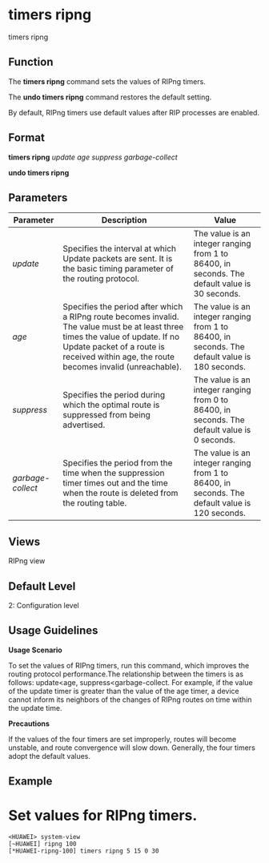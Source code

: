 timers ripng
============

timers ripng

Function
--------



The **timers ripng** command sets the values of RIPng timers.

The **undo timers ripng** command restores the default setting.



By default, RIPng timers use default values after RIP processes are enabled.


Format
------

**timers ripng** *update* *age* *suppress* *garbage-collect*

**undo timers ripng**


Parameters
----------

| Parameter | Description | Value |
| --- | --- | --- |
| *update* | Specifies the interval at which Update packets are sent. It is the basic timing parameter of the routing protocol. | The value is an integer ranging from 1 to 86400, in seconds. The default value is 30 seconds. |
| *age* | Specifies the period after which a RIPng route becomes invalid. The value must be at least three times the value of update. If no Update packet of a route is received within age, the route becomes invalid (unreachable). | The value is an integer ranging from 1 to 86400, in seconds. The default value is 180 seconds. |
| *suppress* | Specifies the period during which the optimal route is suppressed from being advertised. | The value is an integer ranging from 0 to 86400, in seconds. The default value is 0 seconds. |
| *garbage-collect* | Specifies the period from the time when the suppression timer times out and the time when the route is deleted from the routing table. | The value is an integer ranging from 1 to 86400, in seconds. The default value is 120 seconds. |



Views
-----

RIPng view


Default Level
-------------

2: Configuration level


Usage Guidelines
----------------

**Usage Scenario**

To set the values of RIPng timers, run this command, which improves the routing protocol performance.The relationship between the timers is as follows: update<age, suppress<garbage-collect. For example, if the value of the update timer is greater than the value of the age timer, a device cannot inform its neighbors of the changes of RIPng routes on time within the update time.

**Precautions**

If the values of the four timers are set improperly, routes will become unstable, and route convergence will slow down. Generally, the four timers adopt the default values.


Example
-------

# Set values for RIPng timers.
```
<HUAWEI> system-view
[~HUAWEI] ripng 100
[*HUAWEI-ripng-100] timers ripng 5 15 0 30

```